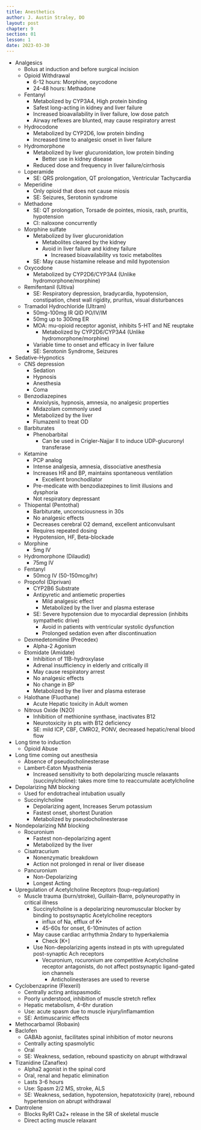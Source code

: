```yaml
---
title: Anesthetics
author: J. Austin Straley, DO
layout: post
chapter: 9
section: 01
lesson: 1
date: 2023-03-30
---
```


- Analgesics
  - Bolus at induction and before surgical incision
  - Opioid Withdrawal
    - 6-12 hours: Morphine, oxycodone
    - 24-48 hours: Methadone
  - Fentanyl
    - Metabolized by CYP3A4, High protein binding
    - Safest long-acting in kidney and liver failure
    - Increased bioavailability in liver failure, low dose patch
    - Airway reflexes are blunted, may cause respiratory arrest
  - Hydrocodone
    - Metabolized by CYP2D6, low protein binding
    - Increased time to analgesic onset in liver failure
  - Hydromorphone
    - Metabolized by liver glucuronidation, low protein binding
      - Better use in kidney disease
    - Reduced dose and frequency in liver failure/cirrhosis
  - Loperamide
    - SE: QRS prolongation, QT prolongation, Ventricular Tachycardia
  - Meperidine
    - Only opioid that does not cause miosis
    - SE: Seizures, Serotonin syndrome
  - Methadone
    - SE: QT prolongation, Torsade de pointes, miosis, rash, pruritis, hypotension
    - CI: naloxone concurrently
  - Morphine sulfate
    - Metabolized by liver glucuronidation
      - Metabolites cleared by the kidney
      - Avoid in liver failure and kidney failure
        - Increased bioavailability vs toxic metabolites
    - SE: May cause histamine release and mild hypotension
  - Oxycodone
    - Metabolized by CYP2D6/CYP3A4 (Unlike hydromorphone/morphine)
  - Remifentanil (Ultiva)
    - SE: Respiratory depression, bradycardia, hypotension, constipation, chest wall rigidity, pruritus, visual disturbances
  - Tramadol Hydrochloride (Ultram)
    - 50mg-100mg IR QID PO/IV/IM
    - 50mg up to 300mg ER
    - MOA: mu-opioid receptor agonist, inhibits 5-HT and NE reuptake
      - Metabolized by CYP2D6/CYP3A4 (Unlike hydromorphone/morphine)
    - Variable time to onset and efficacy in liver failure
    - SE: Serotonin Syndrome, Seizures
- Sedative-Hypnotics
  - CNS depression
    - Sedation
    - Hypnosis
    - Anesthesia
    - Coma
  - Benzodiazepines
    - Anxiolysis, hypnosis, amnesia, no analgesic properties
    - Midazolam commonly used
    - Metabolized by the liver
    - Flumazenil to treat OD
  - Barbiturates
    - Phenobarbital
      - Can be used in Crigler-Najjar II to induce UDP-glucuronyl transferase
  - Ketamine
    - PCP analog
    - Intense analgesia, amnesia, dissociative anesthesia
    - Increases HR and BP, maintains spontaneous ventilation
      - Excellent bronchodilator
    - Pre-medicate with benzodiazepines to limit illusions and dysphoria
    - Not respiratory depressant
  - Thiopental (Pentothal)
    - Barbiturate, unconsciousness in 30s
    - No analgesic effects
    - Decreases cerebral O2 demand, excellent anticonvulsant
    - Requires repeated dosing
    - Hypotension, HF, Beta-blockade
  - Morphine
    - 5mg IV
  - Hydromorphone (Dilaudid)
    - 75mg IV
  - Fentanyl
    - 50mcg IV (50-150mcg/hr)
  - Propofol (Diprivan)
    - CYP2B6 Substrate
    - Antipyretic and antiemetic properties
      - Mild analgesic effect
      - Metabolized by the liver and plasma esterase
    - SE: Severe hypotension due to myocardial depression (inhibits sympathetic drive)
      - Avoid in patients with ventricular systolic dysfunction
      - Prolonged sedation even after discontinuation
  - Dexmedetomidine (Precedex)
    - Alpha-2 Agonism
  - Etomidate (Amidate)
    - Inhibition of 11B-hydroxylase
    - Adrenal insufficiency in elderly and critically ill
    - May cause respiratory arrest
    - No analgesic effects
    - No change in BP
    - Metabolized by the liver and plasma esterase
  - Halothane (Fluothane)
    - Acute Hepatic toxicity in Adult women
  - Nitrous Oxide (N2O)
    - Inhibition of methionine synthase, inactivates B12
    - Neurotoxicity in pts with B12 deficiency
    - SE: mild ICP, CBF, CMRO2, PONV, decreased hepatic/renal blood flow
- Long time to induction
  - Opioid Abuse
- Long time coming out anesthesia
  - Absence of pseudocholinesterase
  - Lambert-Eaton Myasthenia
    - Increased sensitivity to both depolarizing muscle relaxants (succinylcholine): takes more time to reaccumulate acetylcholine
- Depolarizing NM blocking
  - Used for endotracheal intubation usually
  - Succinylcholine
    - Depolarizing agent, Increases Serum potassium
    - Fastest onset, shortest Duration
    - Metabolized by pseudocholinesterase
- Nondepolarizing NM blocking
  - Rocuronium
    - Fastest non-depolarizing agent
    - Metabolized by the liver
  - Cisatracurium
    - Nonenzymatic breakdown
    - Action not prolonged in renal or liver disease
  - Pancuronium
    - Non-Depolarizing
    - Longest Acting
- Upregulation of Acetylcholine Receptors (toup-regulation)
  - Muscle trauma (burn/stroke), Guillain-Barre, polyneuropathy in critical illness
    - Succinylcholine is a depolarizing neuromuscular blocker by binding to postsynaptic Acetylcholine receptors
      - influx of Na, efflux of K+
      - 45-60s for onset, 6-10minutes of action
    - May cause cardiac arrhythmia 2ndary to hyperkalemia
      - Check [K+]
    - Use Non-depolarizing agents instead in pts with upregulated post-synaptic Ach receptors
      - Vecuronium, rocuronium are competitive Acetylcholine receptor antagonists, do not affect postsynaptic ligand-gated ion channels
        - Anticholinesterases are used to reverse
- Cyclobenzaprine (Flexeril)
  - Centrally acting antispasmodic
  - Poorly understood, inhibition of muscle stretch reflex
  - Hepatic metabolism, 4-6hr duration
  - Use: acute spasm due to muscle injury/inflamamtion
  - SE: Antimuscarinic effects
- Methocarbamol (Robaxin)
- Baclofen
  - GABAb agonist, facilitates spinal inhibition of motor neurons
  - Centrally acting spasmolytic
  - Oral
  - SE: Weakness, sedation, rebound spasticity on abrupt withdrawal
- Tizanidine (Zanaflex)
  - Alpha2 agonist in the spinal cord
  - Oral, renal and hepatic elimination
  - Lasts 3-6 hours
  - Use: Spasm 2/2 MS, stroke, ALS
  - SE: Weakness, sedation, hypotension, hepatotoxicity (rare), rebound hypertension on abrupt withdrawal
- Dantrolene
  - Blocks RyR1 Ca2+ release in the SR of skeletal muscle
  - Direct acting muscle relaxant